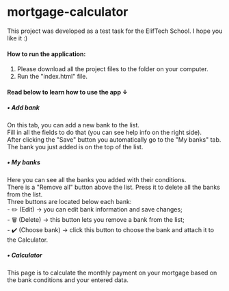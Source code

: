 # mortgage-calculator
This project was developed as a test task for the ElifTech School. I hope you like it :)

<h4>How to run the application:</h4>

1. Please download all the project files to the folder on your computer.
2. Run the "index.html" file.


<h4>Read below to learn how to use the app ↓</h4>

<h5>• Add bank</h5>
On this tab, you can add a new bank to the list. <br>
Fill in all the fields to do that (you can see help info on the right side). <br>
After clicking the "Save" button you automatically go to the "My banks" tab. 
The bank you just added is on the top of the list.

<h5>• My banks</h5>
Here you can see all the banks you added with their conditions. <br>
There is a "Remove all" button above the list. Press it to delete all the banks from the list. <br>
Three buttons are located below each bank:
<br> - ✏️ (Edit) -> you can edit bank information and save changes;
<br> - 🗑️ (Delete) -> this button lets you remove a bank from the list;
<br> - ✔️ (Choose bank) -> click this button to choose the bank and attach it to the Calculator.

<h5>• Calculator</h5>
This page is to calculate the monthly payment on your mortgage based on the bank conditions and your entered data.
